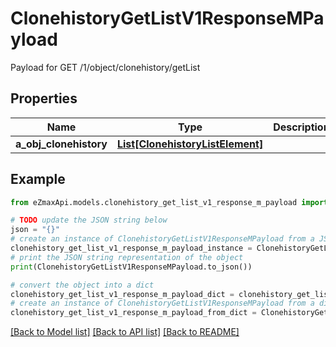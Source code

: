 # ClonehistoryGetListV1ResponseMPayload

Payload for GET /1/object/clonehistory/getList

## Properties

Name | Type | Description | Notes
------------ | ------------- | ------------- | -------------
**a_obj_clonehistory** | [**List[ClonehistoryListElement]**](ClonehistoryListElement.md) |  | 

## Example

```python
from eZmaxApi.models.clonehistory_get_list_v1_response_m_payload import ClonehistoryGetListV1ResponseMPayload

# TODO update the JSON string below
json = "{}"
# create an instance of ClonehistoryGetListV1ResponseMPayload from a JSON string
clonehistory_get_list_v1_response_m_payload_instance = ClonehistoryGetListV1ResponseMPayload.from_json(json)
# print the JSON string representation of the object
print(ClonehistoryGetListV1ResponseMPayload.to_json())

# convert the object into a dict
clonehistory_get_list_v1_response_m_payload_dict = clonehistory_get_list_v1_response_m_payload_instance.to_dict()
# create an instance of ClonehistoryGetListV1ResponseMPayload from a dict
clonehistory_get_list_v1_response_m_payload_from_dict = ClonehistoryGetListV1ResponseMPayload.from_dict(clonehistory_get_list_v1_response_m_payload_dict)
```
[[Back to Model list]](../README.md#documentation-for-models) [[Back to API list]](../README.md#documentation-for-api-endpoints) [[Back to README]](../README.md)


